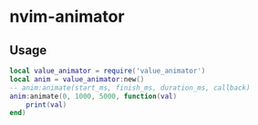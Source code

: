 # nvim-animator

## Usage

```lua
local value_animator = require('value_animator')
local anim = value_animator:new()
-- anim:animate(start_ms, finish_ms, duration_ms, callback)
anim:animate(0, 1000, 5000, function(val)
    print(val)
end)
```

